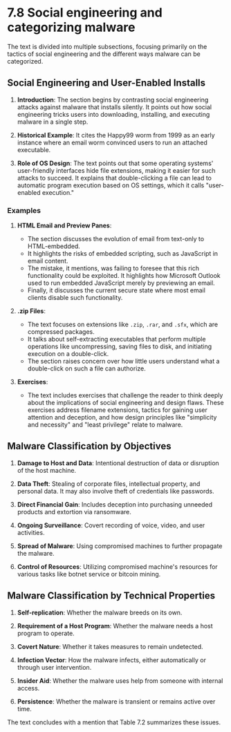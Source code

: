 # 7.8 Social engineering and categorizing malware

The text is divided into multiple subsections, focusing primarily on the tactics of social engineering and the different ways malware can be categorized.

## Social Engineering and User-Enabled Installs

1. **Introduction**: The section begins by contrasting social engineering attacks against malware that installs silently. It points out how social engineering tricks users into downloading, installing, and executing malware in a single step.

2. **Historical Example**: It cites the Happy99 worm from 1999 as an early instance where an email worm convinced users to run an attached executable.

3. **Role of OS Design**: The text points out that some operating systems' user-friendly interfaces hide file extensions, making it easier for such attacks to succeed. It explains that double-clicking a file can lead to automatic program execution based on OS settings, which it calls "user-enabled execution."

### Examples

1. **HTML Email and Preview Panes**:
   - The section discusses the evolution of email from text-only to HTML-embedded.
   - It highlights the risks of embedded scripting, such as JavaScript in email content.
   - The mistake, it mentions, was failing to foresee that this rich functionality could be exploited. It highlights how Microsoft Outlook used to run embedded JavaScript merely by previewing an email.
   - Finally, it discusses the current secure state where most email clients disable such functionality.

2. **.zip Files**:
   - The text focuses on extensions like `.zip`, `.rar`, and `.sfx`, which are compressed packages.
   - It talks about self-extracting executables that perform multiple operations like uncompressing, saving files to disk, and initiating execution on a double-click.
   - The section raises concern over how little users understand what a double-click on such a file can authorize.

3. **Exercises**:
   - The text includes exercises that challenge the reader to think deeply about the implications of social engineering and design flaws. These exercises address filename extensions, tactics for gaining user attention and deception, and how design principles like "simplicity and necessity" and "least privilege" relate to malware.

## Malware Classification by Objectives

1. **Damage to Host and Data**: Intentional destruction of data or disruption of the host machine.

2. **Data Theft**: Stealing of corporate files, intellectual property, and personal data. It may also involve theft of credentials like passwords.

3. **Direct Financial Gain**: Includes deception into purchasing unneeded products and extortion via ransomware.

4. **Ongoing Surveillance**: Covert recording of voice, video, and user activities.

5. **Spread of Malware**: Using compromised machines to further propagate the malware.

6. **Control of Resources**: Utilizing compromised machine's resources for various tasks like botnet service or bitcoin mining.

## Malware Classification by Technical Properties

1. **Self-replication**: Whether the malware breeds on its own.

2. **Requirement of a Host Program**: Whether the malware needs a host program to operate.

3. **Covert Nature**: Whether it takes measures to remain undetected.

4. **Infection Vector**: How the malware infects, either automatically or through user intervention.

5. **Insider Aid**: Whether the malware uses help from someone with internal access.

6. **Persistence**: Whether the malware is transient or remains active over time.

The text concludes with a mention that Table 7.2 summarizes these issues.

